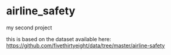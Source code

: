 # airline_safety
my second project

this is based on the dataset available here:
https://github.com/fivethirtyeight/data/tree/master/airline-safety

